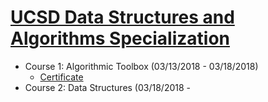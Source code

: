 # [UCSD Data Structures and Algorithms Specialization](https://www.coursera.org/specializations/data-structures-algorithms)
- Course 1: Algorithmic Toolbox (03/13/2018 - 03/18/2018)
    - [Certificate](https://www.coursera.org/account/accomplishments/records/EBLEXY77BQYK)
- Course 2: Data Structures (03/18/2018 -

